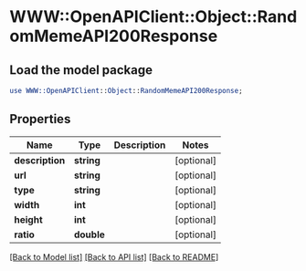 # WWW::OpenAPIClient::Object::RandomMemeAPI200Response

## Load the model package
```perl
use WWW::OpenAPIClient::Object::RandomMemeAPI200Response;
```

## Properties
Name | Type | Description | Notes
------------ | ------------- | ------------- | -------------
**description** | **string** |  | [optional] 
**url** | **string** |  | [optional] 
**type** | **string** |  | [optional] 
**width** | **int** |  | [optional] 
**height** | **int** |  | [optional] 
**ratio** | **double** |  | [optional] 

[[Back to Model list]](../README.md#documentation-for-models) [[Back to API list]](../README.md#documentation-for-api-endpoints) [[Back to README]](../README.md)


